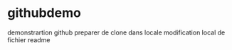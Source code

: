 # githubdemo
demonstrartion github
preparer de clone dans locale
modification local de fichier readme
